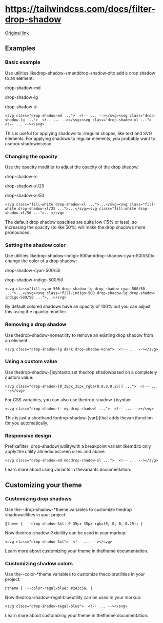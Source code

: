 # https://tailwindcss.com/docs/filter-drop-shadow

[Original link](https://tailwindcss.com/docs/filter-drop-shadow)

## Examples

### Basic example

Use utilities likedrop-shadow-smanddrop-shadow-xlto add a drop shadow to an element:

drop-shadow-md

drop-shadow-lg

drop-shadow-xl

```
<svg class="drop-shadow-md ...">  <!-- ... --></svg><svg class="drop-shadow-lg ...">  <!-- ... --></svg><svg class="drop-shadow-xl ...">  <!-- ... --></svg>
```

This is useful for applying shadows to irregular shapes, like text and SVG elements. For applying shadows to regular elements, you probably want to usebox shadowinstead.

### Changing the opacity

Use the opacity modifier to adjust the opacity of the drop shadow:

drop-shadow-xl

drop-shadow-xl/25

drop-shadow-xl/50

```
<svg class="fill-white drop-shadow-xl ...">...</svg><svg class="fill-white drop-shadow-xl/25 ...">...</svg><svg class="fill-white drop-shadow-xl/50 ...">...</svg>
```

The default drop shadow opacities are quite low (15% or less), so increasing the opacity (to like 50%) will make the drop shadows more pronounced.

### Setting the shadow color

Use utilities likedrop-shadow-indigo-500anddrop-shadow-cyan-500/50to change the color of a drop shadow:

drop-shadow-cyan-500/50

drop-shadow-indigo-500/50

```
<svg class="fill-cyan-500 drop-shadow-lg drop-shadow-cyan-500/50 ...">...</svg><svg class="fill-indigo-500 drop-shadow-lg drop-shadow-indigo-500/50 ...">...</svg>
```

By default colored shadows have an opacity of 100% but you can adjust this using the opacity modifier.

### Removing a drop shadow

Use thedrop-shadow-noneutility to remove an existing drop shadow from an element:

```
<svg class="drop-shadow-lg dark:drop-shadow-none">  <!-- ... --></svg>
```

### Using a custom value

Use thedrop-shadow-[<value>]syntaxto set thedrop shadowbased on a completely custom value:

```
<svg class="drop-shadow-[0_35px_35px_rgba(0,0,0,0.25)] ...">  <!-- ... --></svg>
```

For CSS variables, you can also use thedrop-shadow-(<custom-property>)syntax:

```
<svg class="drop-shadow-(--my-drop-shadow) ...">  <!-- ... --></svg>
```

This is just a shorthand fordrop-shadow-[var(<custom-property>)]that adds thevar()function for you automatically.

### Responsive design

Prefixafilter: drop-shadow()utilitywith a breakpoint variant likemd:to only apply the utility atmediumscreen sizes and above:

```
<svg class="drop-shadow-md md:drop-shadow-xl ...">  <!-- ... --></svg>
```

Learn more about using variants in thevariants documentation.

## Customizing your theme

### Customizing drop shadows

Use the--drop-shadow-*theme variables to customize thedrop shadowutilities in your project:

```
@theme {  --drop-shadow-3xl: 0 35px 35px rgba(0, 0, 0, 0.25); }
```

Now thedrop-shadow-3xlutility can be used in your markup:

```
<svg class="drop-shadow-3xl">  <!-- ... --></svg>
```

Learn more about customizing your theme in thetheme documentation.

### Customizing shadow colors

Use the--color-*theme variables to customize thecolorutilities in your project:

```
@theme {  --color-regal-blue: #243c5a; }
```

Now thedrop-shadow-regal-blueutility can be used in your markup:

```
<svg class="drop-shadow-regal-blue">  <!-- ... --></svg>
```

Learn more about customizing your theme in thetheme documentation.
